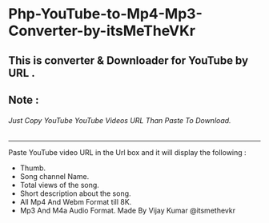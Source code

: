 # Php-YouTube-to-Mp4-Mp3-Converter-by-itsMeTheVKr
## This is converter & Downloader for YouTube by URL .

## Note :
###### Just Copy YouTube YouTube Videos URL Than Paste To Download.
-------------------
 Paste YouTube video URL in the Url box and it will display the following :
 * Thumb.
 * Song channel Name.
 * Total views of the song.
 * Short description about the song.
 * All Mp4 And Webm Format till 8K.
 * Mp3 And M4a Audio Format.
 Made By Vijay Kumar @itsmethevkr
